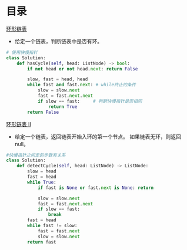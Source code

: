 # 目录

[环形链表](https://leetcode-cn.com/problems/linked-list-cycle/)  
* 给定一个链表，判断链表中是否有环。
 
```python
# 使用快慢指针 
class Solution:
    def hasCycle(self, head: ListNode) -> bool:
        if not head or not head.next: return False

        slow, fast = head, head
        while fast and fast.next: # while终止的条件
            slow = slow.next
            fast = fast.next.next
            if slow == fast:     # 判断快慢指针是否相同
                return True
        return False
```
[环形链表 II](https://leetcode-cn.com/problems/linked-list-cycle-ii/)  
* 给定一个链表，返回链表开始入环的第一个节点。 如果链表无环，则返回 null。  
```python
#快慢指针之间走的步数有关系 
class Solution:
    def detectCycle(self, head: ListNode) -> ListNode:
        slow = head
        fast = head
        while True:
            if fast is None or fast.next is None: return

            slow = slow.next
            fast = fast.next.next
            if slow == fast:
                break
        fast = head
        while fast != slow:
            fast = fast.next
            slow = slow.next
        return fast
```

